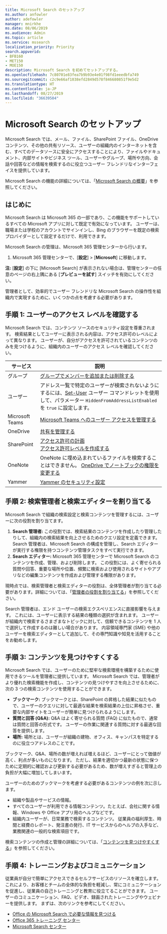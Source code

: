 ```yaml
---
title: Microsoft Search のセットアップ
ms.author: anfowler
author: adefowler
manager: mnirkhe
ms.date: 08/06/2019
ms.audience: Admin
ms.topic: article
ms.service: mssearch
localization_priority: Priority
search.appverid:
- BFB160
- MET150
- MOE150
description: Microsoft Search を初めてセットアップする。
ms.openlocfilehash: 7c80701e83fea7b9b93e4e01f98fd1eeedbfa749
ms.sourcegitcommit: c2c9e66af1038efd2849d578f846680851f9e5d2
ms.translationtype: HT
ms.contentlocale: ja-JP
ms.lasthandoff: 08/27/2019
ms.locfileid: "36639504"
---
```

# <a name="set-up-microsoft-search"></a>Microsoft Search のセットアップ

Microsoft Search では、メール、ファイル、SharePoint ファイル、OneDrive コンテンツ、その他の共有リソース、ユーザーの組織内のインターネットを含む、すべてのデータソースに安全にアクセスすることにより、ファイルやドキュメント、内部サイトやビジネス ツール、ユーザーやグループ、場所や方向、会話や回答などの情報を検索するのに役立つユーザー フレンドリなインターフェイスを提供しています。

Microsoft Search の機能の詳細については、「[Microsoft Search の概要](overview-microsoft-search.md)」を参照してください。

## <a name="get-started"></a>はじめに

Microsoft Search は Microsoft 365 の一部であり、この機能をサポートしているすべての Microsoft アプリに対して既定で有効になっています。 ユーザーは、職場または学校のアカウントでサインインし、Bing のブラウザーを既定の検索プロバイダーとして設定するだけで、利用できます。

Microsoft Search の管理は、Microsoft 365 管理センターから行います。

1. Microsoft 365 管理センターで、[**設定**]  >  [**Microsoft**] に移動します。

**注:** [**設定**] の下に [Microsoft Search] が表示されない場合は、管理センターの任意のページの右上隅にある [**プレビューを試す**] スイッチを有効にしてください。

管理者として、効率的でユーザー フレンドリな Microsoft Search の操作性を組織内で実現するために、いくつかの点を考慮する必要があります。

## <a name="step-1-check-access-level-of-your-users"></a>手順 1: ユーザーのアクセス レベルを確認する

Microsoft Search では、コンテンツ ソースのセキュリティ設定を尊重されます。 検索結果としてユーザーに表示される内容は、アクセス許可のレベルによって異なります。 ユーザーが、自分がアクセスを許可されているコンテンツのみを見つけるように、組織内のユーザーのアクセス レベルを確認してください。

| サービス         | 説明                                                                                                                                                                                                                                         |
| --------------- | --------------------------------------------------------------------------------------------------------------------------------------------------------------------------------------------------------------------------------------------------- |
| グループ          | [グループでメンバーを追加または削除する](https://docs.microsoft.com/office365/admin/create-groups/add-or-remove-members-from-groups)                                                                                                                     |
| ユーザー          | アドレス一覧で特定のユーザーが検索されないようにするには、[Set-User](https://docs.microsoft.com/powershell/module/exchange/users-and-groups/set-user) ユーザー コマンドレットを使用して、パラメーター `HiddenFromAddressListEnabled` を `true` に設定します。 |
| Microsoft Teams | [Microsoft Teams へのユーザー アクセスを管理する](https://docs.microsoft.com/microsoftteams/user-access)                                                                                                                                                      |
| OneDrive        | [共有を管理する](https://docs.microsoft.com/OneDrive/manage-sharing)                                                                                                                                                                                |
| SharePoint      | [アクセス許可の計画](https://docs.microsoft.com/ja-JP/sharepoint/plan-your-permissions-strategy)<br> [アクセス許可レベルを作成する](https://docs.microsoft.com/ja-JP/sharepoint/how-to-create-and-edit-permission-levels)                          |
| OneNote         | OneNote に埋め込まれているファイルを検索することはできません。 [OneDrive でノートブックの権限を変更する](https://support.office.com/article/B9600CCF-045A-40E6-9913-4A7EB02869A5)                                                                    |
| Yammer          | [Yammer のセキュリティ設定](https://docs.microsoft.com/Yammer/manage-security-and-compliance/yammer-security-settings)                                                                                                                               |

## <a name="step-2-assign-search-admin-and-search-editor"></a>手順 2: 検索管理者と検索エディターを割り当てる

Microsoft Search で組織の検索設定と検索コンテンツを管理するには、ユーザーに次の役割を割り当てます。

1. **Search 管理者:** この役割では、検索結果のコンテンツを作成したり管理したりして、組織内の検索結果を向上させるためのクエリ設定を定義できます。 Search 管理者は、Microsoft Search の構成を管理し、Search エディターが実行する権限を持つコンテンツ管理タスクをすべて実行できます。
2. **Search エディター:** Microsoft 365 管理センターで Microsoft Search のコンテンツを作成、管理、および削除します。 この役割には、よく寄せられる質問や回答、重要な場所や位置、頻繁に検索および使用されるサイトやアプリなどの編集コンテンツを作成および管理する権限があります。

現時点では、検索管理者と検索エディターの役割は、全体管理者が割り当てる必要があります。詳細については、「[管理者の役割を割り当てる](https://docs.microsoft.com/ja-JP/office365/admin/add-users/assign-admin-roles?view=o365-worldwide)」を参照してください。

Search 管理者は、エンド ユーザーの検索エクスペリエンスに直接影響を与えます。 これには、ユーザーに表示する結果の種類の選択が含まれます。 ユーザーが組織内で検索するさまざまなトピックに対して、信頼できるコンテンツを 1 人で選択して作成するのは難しい場合があります。 内容領域専門家 (SME) や他のユーザーを検索エディターとして追加して、その専門知識や知見を活用することをお勧めします。

## <a name="step-3-make-content-easy-to-find"></a>手順 3: コンテンツを見つけやすくする

Microsoft Search では、ユーザーのために堅牢な検索環境を構築するために使用できるツールを管理者に提供しています。 Microsoft Search では、管理者がより優れた検索機能を作成し、コンテンツの見つけやすさを向上させるために、次の 3 つの検索コンテンツを使用することができます。

- **ブックマーク:** ブックマークとは、SharePoint の昇格した結果に似たもので、ユーザーのクエリに対して最適な結果を検索結果の上位に昇格させ、重要な内部サイトをユーザーが簡単に見つけられるようにします。
- **質問と回答 (Q&A):** Q&A はよく寄せられる質問 (FAQ) に似たもので、通常は質問と回答の形式です。 ユーザーの作業に関連する質問に対する最適な回答を提供します。
- **場所:** 場所とは、ユーザーが組織の建物、オフィス、キャンパスを特定するのに役立つアドレスのことです。

ブックマーク、Q&A、場所の数が増えれば増えるほど、ユーザーにとって価値が高く、利点が多いものになります。 ただし、結果を適切かつ最新の状態に保つために定期的に確認および更新する必要があるため、数が増えすぎると管理上の負担が大幅に増加してしまいます。

ユーザーのためのブックマークを考慮する必要があるコンテンツの例を次に示します。

- 組織や製品やサービスの情報。
- すべてのユーザーが利用できる情報コンテンツ。たとえば、会社に関する情報、Windows や Office アプリ用のヘルプなどです。
- 組織内ユーザーが、日常業務で検索するコンテンツ。 従業員の福利厚生、時間と経費のレポート、発注書の発行、IT サービスからのヘルプの入手など、業務関連の一般的な検索項目です。

検索コンテンツの作成と管理の詳細については、「[コンテンツを見つけやすくする](make-content-easy-to-find.md)」を参照してください。

## <a name="step-4-training-and-communication"></a>手順 4: トレーニングおよびコミュニケーション

従業員が自分で簡単にアクセスできるセルフサービスのリソースを確立します。 これにより、お客様とチームの全体的な負担を軽減し、常にコミュニケーションを促進し、従業員の自己トレーニングと教育に役立てることができます。 ユーザーのコミュニケーション、FAQ、ビデオ、録画されたトレーニングやウェビナーを提供します。 まずは、次のリンクを参考にしてください。

- [Office の Microsoft Search で必要な情報を見つける](https://support.office.com/article/find-what-you-need-with-microsoft-search-in-office-2457d4d8-48a8-4ad4-ab89-5a0657aa8446?ui=en-US&rs=en-US&ad=US)
- [Office 365 トレーニング センター](https://support.office.com/office-training-center)
- [Microsoft Search センター](https://support.office.com/ja-JP/article/-working-title-microsoft-search-center-b8bf5a2c-7515-40a9-9a6a-b8ed382c86bc?ui=en-US&rs=en-US&ad=US)